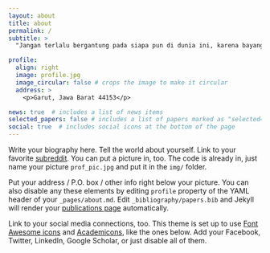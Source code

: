 ```yaml
---
layout: about
title: about
permalink: /
subtitle: >
  "Jangan terlalu bergantung pada siapa pun di dunia ini, karena bayanganmu saja meninggalkanmu disaat gelap" - Ibnu Taimiyah

profile:
  align: right
  image: profile.jpg
  image_circular: false # crops the image to make it circular
  address: >
    <p>Garut, Jawa Barat 44153</p>

news: true  # includes a list of news items
selected_papers: false # includes a list of papers marked as "selected={true}"
social: true  # includes social icons at the bottom of the page
---
```


Write your biography here. Tell the world about yourself. Link to your favorite [subreddit](http://reddit.com). You can put a picture in, too. The code is already in, just name your picture `prof_pic.jpg` and put it in the `img/` folder.

Put your address / P.O. box / other info right below your picture. You can also disable any these elements by editing `profile` property of the YAML header of your `_pages/about.md`. Edit `_bibliography/papers.bib` and Jekyll will render your [publications page](/al-folio/publications/) automatically.

Link to your social media connections, too. This theme is set up to use [Font Awesome icons](http://fortawesome.github.io/Font-Awesome/) and [Academicons](https://jpswalsh.github.io/academicons/), like the ones below. Add your Facebook, Twitter, LinkedIn, Google Scholar, or just disable all of them.
